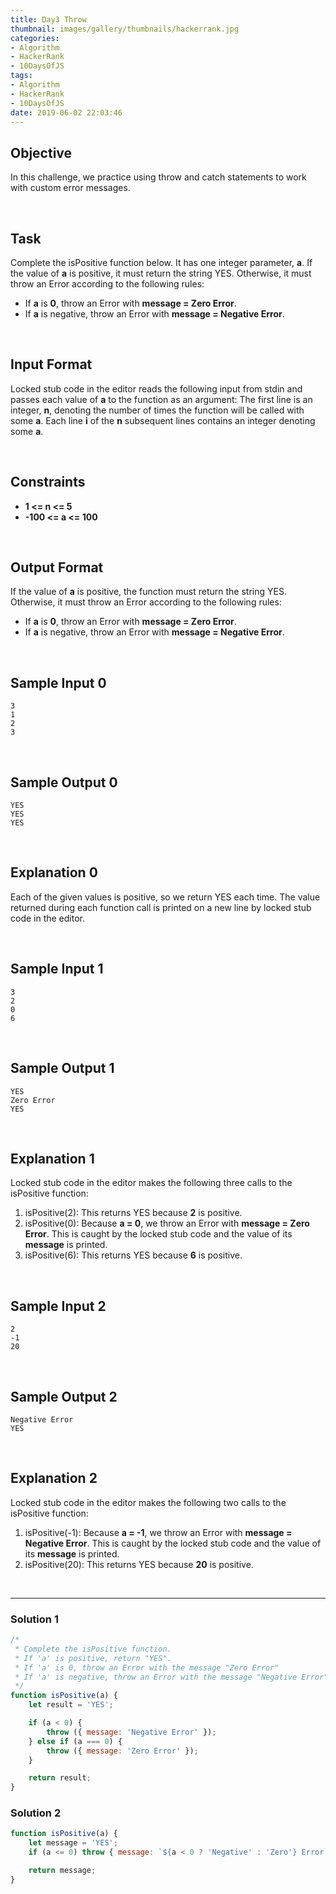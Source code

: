 ```yaml
---
title: Day3 Throw
thumbnail: images/gallery/thumbnails/hackerrank.jpg
categories:
- Algorithm
- HackerRank
- 10DaysOfJS
tags:
- Algorithm
- HackerRank
- 10DaysOfJS
date: 2019-06-02 22:03:46
---
```


## Objective

In this challenge, we practice using throw and catch statements to work with custom error messages.

<br/>

## Task

Complete the isPositive function below. It has one integer parameter, **a**. If the value of **a** is positive, it must return the string YES. Otherwise, it must throw an Error according to the following rules:

- If **a** is **0**, throw an Error with  **message = Zero Error**.
- If **a** is negative, throw an Error with  **message = Negative Error**.

<br/>
<!-- more -->

## Input Format

Locked stub code in the editor reads the following input from stdin and passes each value of **a** to the function as an argument: 
The first line is an integer, **n**, denoting the number of times the function will be called with some **a**. 
Each line **i** of the **n** subsequent lines contains an integer denoting some **a**.

<br/>
 
## Constraints
- **1 <= n <= 5**
- **-100 <= a <= 100**

<br/>

## Output Format

If the value of **a** is positive, the function must return the string YES. Otherwise, it must throw an Error according to the following rules:

- If **a** is **0**, throw an Error with  **message = Zero Error**.
- If **a** is negative, throw an Error with  **message = Negative Error**.

<br/>

## Sample Input 0

```
3
1
2
3
```

<br/>

## Sample Output 0

```
YES
YES
YES
```

<br/>

## Explanation 0

Each of the given values is positive, so we return YES each time. The value returned during each function call is printed on a new line by locked stub code in the editor.

<br/>

## Sample Input 1

```
3
2
0
6
```

<br/>

## Sample Output 1

```
YES
Zero Error
YES
```

<br/>


## Explanation 1

Locked stub code in the editor makes the following three calls to the isPositive function:

1. isPositive(2): This returns YES because **2** is positive.
2. isPositive(0): Because **a = 0**, we throw an Error with **message = Zero Error**. This is caught by the locked stub code and the value of its **message** is printed.
3. isPositive(6): This returns YES because **6** is positive.

<br/>

## Sample Input 2

```
2
-1
20
```

<br/>


## Sample Output 2

```
Negative Error
YES
```

<br/>


## Explanation 2

Locked stub code in the editor makes the following two calls to the isPositive function:

1. isPositive(-1): Because **a = -1**, we throw an Error with **message = Negative Error**. This is caught by the locked stub code and the value of its **message** is printed.
2. isPositive(20): This returns YES because **20** is positive.

<br/>

---

### Solution 1

```javascript
/*
 * Complete the isPositive function.
 * If 'a' is positive, return "YES".
 * If 'a' is 0, throw an Error with the message "Zero Error"
 * If 'a' is negative, throw an Error with the message "Negative Error"
 */
function isPositive(a) {
    let result = 'YES';

    if (a < 0) {
        throw ({ message: 'Negative Error' });
    } else if (a === 0) {
        throw ({ message: 'Zero Error' });
    }

    return result;
}
```

### Solution 2

```javascript
function isPositive(a) {
    let message = 'YES';
    if (a <= 0) throw { message: `${a < 0 ? 'Negative' : 'Zero'} Error` };

    return message;
}
```

